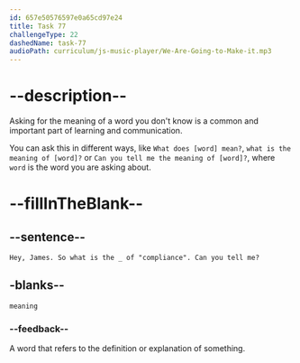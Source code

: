 ```yaml
---
id: 657e50576597e0a65cd97e24
title: Task 77
challengeType: 22
dashedName: task-77
audioPath: curriculum/js-music-player/We-Are-Going-to-Make-it.mp3
---
```


<!-- (audio) Linda: Hey, James. So what is the meaning of “compliance”. Can you tell me? -->

# --description--

Asking for the meaning of a word you don't know is a common and important part of learning and communication.

You can ask this in different ways, like `What does [word] mean?`, `what is the meaning of [word]?` or `Can you tell me the meaning of [word]?`, where `word` is the word you are asking about.

# --fillInTheBlank--

## --sentence--

`Hey, James. So what is the _ of "compliance". Can you tell me?`

## -blanks--

`meaning`

### --feedback--

A word that refers to the definition or explanation of something.
